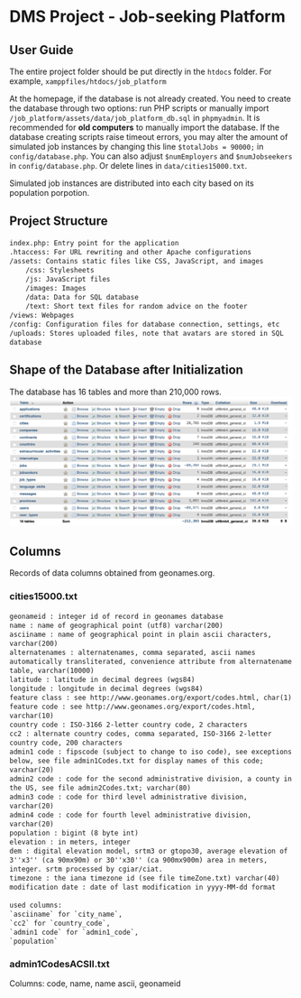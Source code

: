 # DMS Project - Job-seeking Platform

## User Guide

The entire project folder should be put directly in the `htdocs` folder. For example, `xamppfiles/htdocs/job_platform`   

At the homepage, if the database is not already created. You need to create the database through two options: run PHP scripts or manually import `/job_platform/assets/data/job_platform_db.sql` in `phpmyadmin`. It is recommended for **old computers** to manually import the database. If the database creating scripts raise timeout errors, you may alter the amount of simulated job instances by changing this line `$totalJobs = 90000;` in `config/database.php`. You can also adjust `$numEmployers` and `$numJobseekers` in `config/database.php`. Or delete lines in `data/cities15000.txt`.   

Simulated job instances are distributed into each city based on its population porpotion.  



## Project Structure
```
index.php: Entry point for the application
.htaccess: For URL rewriting and other Apache configurations
/assets: Contains static files like CSS, JavaScript, and images
    /css: Stylesheets
    /js: JavaScript files
    /images: Images
    /data: Data for SQL database
    /text: Short text files for random advice on the footer
/views: Webpages
/config: Configuration files for database connection, settings, etc
/uploads: Stores uploaded files, note that avatars are stored in SQL database
```

## Shape of the Database after Initialization
The database has 16 tables and more than 210,000 rows.  
![databse_shape.png](assets/images/database_shape.png)

<!-- ## Version Control Instruction
### Set Up Git
**Install Git:** All team members should have Git installed. You can download it from `git-scm.com`.
```
git config --global user.name "Your Name"
git config --global user.email "your.email@example.com"
```

### Project Clone
```
git clone https://github.com/sssh3/job_platform
```

### Make Your Own Change
Please keep the `main` branch as the stable version.  
Each team member should create their own branch for new features or bug fixes. This can be done using:
```
git checkout -b feature-branch-name
git pull # keep updated with the main branch
```

### Push Your Change
1. Make sure you are on your branch. Use `git branch` to check, `git checkout your-branch-name` to switch branch.

2. Commit changes using 
```
git add .
git commit -m "Your descriptive commit message"
```
You can see the status with `git status`.

3. Push your branch to remote by `git push origin your-branch-name` -->


## Columns 
Records of data columns obtained from geonames.org.  

### cities15000.txt
```
geonameid : integer id of record in geonames database
name : name of geographical point (utf8) varchar(200)
asciiname : name of geographical point in plain ascii characters, varchar(200)
alternatenames : alternatenames, comma separated, ascii names automatically transliterated, convenience attribute from alternatename table, varchar(10000)
latitude : latitude in decimal degrees (wgs84)
longitude : longitude in decimal degrees (wgs84)
feature class : see http://www.geonames.org/export/codes.html, char(1)
feature code : see http://www.geonames.org/export/codes.html, varchar(10)
country code : ISO-3166 2-letter country code, 2 characters
cc2 : alternate country codes, comma separated, ISO-3166 2-letter country code, 200 characters
admin1 code : fipscode (subject to change to iso code), see exceptions below, see file admin1Codes.txt for display names of this code; varchar(20)
admin2 code : code for the second administrative division, a county in the US, see file admin2Codes.txt; varchar(80)
admin3 code : code for third level administrative division, varchar(20)
admin4 code : code for fourth level administrative division, varchar(20)
population : bigint (8 byte int)
elevation : in meters, integer
dem : digital elevation model, srtm3 or gtopo30, average elevation of 3''x3'' (ca 90mx90m) or 30''x30'' (ca 900mx900m) area in meters, integer. srtm processed by cgiar/ciat.
timezone : the iana timezone id (see file timeZone.txt) varchar(40)
modification date : date of last modification in yyyy-MM-dd format

used columns: 
`asciiname` for `city_name`, 
`cc2` for `country_code`, 
`admin1 code` for `admin1_code`, 
`population`
```
### admin1CodesACSII.txt
Columns: code, name, name ascii, geonameid
